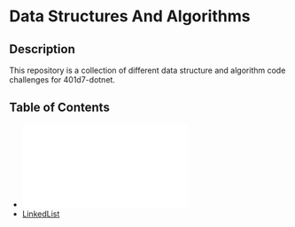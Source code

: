 # Data Structures And Algorithms

## Description

This repository is a collection of different data structure and algorithm code challenges for 401d7-dotnet.

## Table of Contents

* ![Binary Search of Arrays](./BinarySearch/ReadMe.md)
* [LinkedList](./LinkedList/ReadMe.md)
